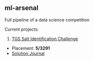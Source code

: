 ## ml-arsenal
Full pipeline of a data science competition

Current projects:

1. [TGS Salt Identification Challenge](https://www.kaggle.com/c/tgs-salt-identification-challenge/leaderboard)
- Placement: **5/3291**
- [Solution Journal](https://www.kaggle.com/c/tgs-salt-identification-challenge/discussion/69051)
  
